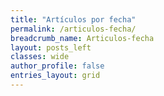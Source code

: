 ```yaml
---
title: "Artículos por fecha"
permalink: /articulos-fecha/
breadcrumb_name: Articulos-fecha
layout: posts_left
classes: wide
author_profile: false
entries_layout: grid
---
```

